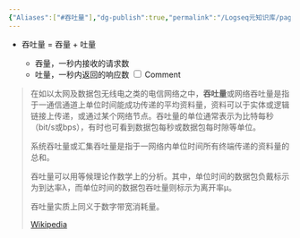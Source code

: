 ```yaml
---
{"Aliases":["#吞吐量"],"dg-publish":true,"permalink":"/Logseq元知识库/pages/吞吐量/","dgPassFrontmatter":true}
---
```


* <label class="ob-comment" title="" style=""> 吞吐量 = 吞量 + 吐量
	* 吞量，一秒内接收的请求数
	* 吐量，一秒内返回的响应数 <input type="checkbox"> <span style=""> Comment </span></label>
> 在如以太网及数据包无线电之类的电信网络之中，**吞吐量**或网络吞吐量是指于一通信通道上单位时间能成功传递的平均资料量，资料可以于实体或逻辑链接上传递，或通过某个网络节点。吞吐量的单位通常表示为比特每秒（bit/s或bps），有时也可看到数据包每秒或数据包每时隙等单位。
>
> 系统吞吐量或汇集吞吐量是指于一网络内单位时间所有终端传递的资料量的总和。
>
> 吞吐量可以用等候理论作数学上的分析。其中，单位时间的数据包负戴标示为到达率λ，而单位时间的数据包吞吐量则标示为离开率μ。
>
> 吞吐量实质上同义于数字带宽消耗量。
>
> [Wikipedia](https://zh.wikipedia.org/wiki/%E5%90%9E%E5%90%90%E9%87%8F)

